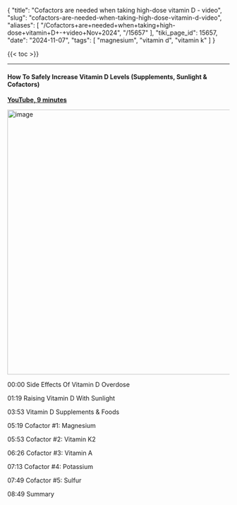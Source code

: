 {
    "title": "Cofactors are needed when taking high-dose vitamin D - video",
    "slug": "cofactors-are-needed-when-taking-high-dose-vitamin-d-video",
    "aliases": [
        "/Cofactors+are+needed+when+taking+high-dose+vitamin+D+-+video+Nov+2024",
        "/15657"
    ],
    "tiki_page_id": 15657,
    "date": "2024-11-07",
    "tags": [
        "magnesium",
        "vitamin d",
        "vitamin k"
    ]
}


{{< toc >}}

---

#### How To Safely Increase Vitamin D Levels (Supplements, Sunlight & Cofactors)

 **[YouTube, 9 minutes](https://www.youtube.com/watch?v=tlhbl_N4gC8)** 

<img src="https://d1bk1kqxc0sym.cloudfront.net/attachments/webp/cofactors-needed.webp" alt="image" width="600">

00:00 Side Effects Of Vitamin D Overdose

01:19 Raising Vitamin D With Sunlight

03:53 Vitamin D Supplements & Foods

05:19 Cofactor #1: Magnesium

05:53 Cofactor #2: Vitamin K2

06:26 Cofactor #3: Vitamin A

07:13 Cofactor #4: Potassium

07:49 Cofactor #5: Sulfur

08:49 Summary